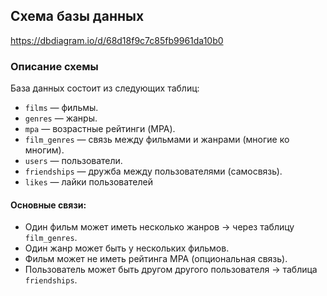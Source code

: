 ## Схема базы данных

https://dbdiagram.io/d/68d18f9c7c85fb9961da10b0

### Описание схемы

База данных состоит из следующих таблиц:

- `films` — фильмы.
- `genres` — жанры.
- `mpa` — возрастные рейтинги (MPA).
- `film_genres` — связь между фильмами и жанрами (многие ко многим).
- `users` — пользователи.
- `friendships` — дружба между пользователями (самосвязь).
- `likes` — лайки пользователей 

#### Основные связи:
- Один фильм может иметь несколько жанров → через таблицу `film_genres`.
- Один жанр может быть у нескольких фильмов.
- Фильм может не иметь рейтинга MPA (опциональная связь).
- Пользователь может быть другом другого пользователя → таблица `friendships`.
